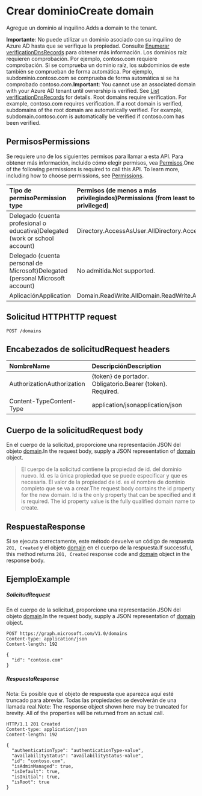 # <a name="create-domain"></a><span data-ttu-id="32d24-101">Crear dominio</span><span class="sxs-lookup"><span data-stu-id="32d24-101">Create domain</span></span>

<span data-ttu-id="32d24-102">Agregue un dominio al inquilino.</span><span class="sxs-lookup"><span data-stu-id="32d24-102">Adds a domain to the tenant.</span></span>

<span data-ttu-id="32d24-p101">**Importante**: No puede utilizar un dominio asociado con su inquilino de Azure AD hasta que se verifique la propiedad. Consulte [Enumerar verificationDnsRecords](domain_list_verificationdnsrecords.md) para obtener más información. Los dominios raíz requieren comprobación. Por ejemplo, contoso.com requiere comprobación. Si se comprueba un dominio raíz, los subdominios de este también se comprueban de forma automática. Por ejemplo, subdominio.contoso.com se comprueba de forma automática si se ha comprobado contoso.com.</span><span class="sxs-lookup"><span data-stu-id="32d24-p101">**Important**: You cannot use an associated domain with your Azure AD tenant until ownership is verified. See [List verificationDnsRecords](domain_list_verificationdnsrecords.md) for details. Root domains require verification. For example, contoso.com requires verification. If a root domain is verified, subdomains of the root domain are automatically verified. For example, subdomain.contoso.com is automatically be verified if contoso.com has been verified.</span></span>

## <a name="permissions"></a><span data-ttu-id="32d24-109">Permisos</span><span class="sxs-lookup"><span data-stu-id="32d24-109">Permissions</span></span>

<span data-ttu-id="32d24-p102">Se requiere uno de los siguientes permisos para llamar a esta API. Para obtener más información, incluido cómo elegir permisos, vea [Permisos](../../../concepts/permissions_reference.md).</span><span class="sxs-lookup"><span data-stu-id="32d24-p102">One of the following permissions is required to call this API. To learn more, including how to choose permissions, see [Permissions](../../../concepts/permissions_reference.md).</span></span>


|<span data-ttu-id="32d24-112">Tipo de permiso</span><span class="sxs-lookup"><span data-stu-id="32d24-112">Permission type</span></span>      | <span data-ttu-id="32d24-113">Permisos (de menos a más privilegiados)</span><span class="sxs-lookup"><span data-stu-id="32d24-113">Permissions (from least to most privileged)</span></span>              | 
|:--------------------|:---------------------------------------------------------| 
|<span data-ttu-id="32d24-114">Delegado (cuenta profesional o educativa)</span><span class="sxs-lookup"><span data-stu-id="32d24-114">Delegated (work or school account)</span></span> | <span data-ttu-id="32d24-115">Directory.AccessAsUser.All</span><span class="sxs-lookup"><span data-stu-id="32d24-115">Directory.AccessAsUser.All</span></span>    | 
|<span data-ttu-id="32d24-116">Delegado (cuenta personal de Microsoft)</span><span class="sxs-lookup"><span data-stu-id="32d24-116">Delegated (personal Microsoft account)</span></span> | <span data-ttu-id="32d24-117">No admitida.</span><span class="sxs-lookup"><span data-stu-id="32d24-117">Not supported.</span></span>    | 
|<span data-ttu-id="32d24-118">Aplicación</span><span class="sxs-lookup"><span data-stu-id="32d24-118">Application</span></span> | <span data-ttu-id="32d24-119">Domain.ReadWrite.All</span><span class="sxs-lookup"><span data-stu-id="32d24-119">Domain.ReadWrite.All</span></span> | 

## <a name="http-request"></a><span data-ttu-id="32d24-120">Solicitud HTTP</span><span class="sxs-lookup"><span data-stu-id="32d24-120">HTTP request</span></span>

<!-- { "blockType": "ignored" } -->
```http
POST /domains
```
## <a name="request-headers"></a><span data-ttu-id="32d24-121">Encabezados de solicitud</span><span class="sxs-lookup"><span data-stu-id="32d24-121">Request headers</span></span>
| <span data-ttu-id="32d24-122">Nombre</span><span class="sxs-lookup"><span data-stu-id="32d24-122">Name</span></span>       | <span data-ttu-id="32d24-123">Descripción</span><span class="sxs-lookup"><span data-stu-id="32d24-123">Description</span></span>|
|:---------------|:----------|
| <span data-ttu-id="32d24-124">Authorization</span><span class="sxs-lookup"><span data-stu-id="32d24-124">Authorization</span></span>  | <span data-ttu-id="32d24-p103">{token} de portador. Obligatorio.</span><span class="sxs-lookup"><span data-stu-id="32d24-p103">Bearer {token}. Required.</span></span>|
| <span data-ttu-id="32d24-127">Content-Type</span><span class="sxs-lookup"><span data-stu-id="32d24-127">Content-Type</span></span>  | <span data-ttu-id="32d24-128">application/json</span><span class="sxs-lookup"><span data-stu-id="32d24-128">application/json</span></span> |

## <a name="request-body"></a><span data-ttu-id="32d24-129">Cuerpo de la solicitud</span><span class="sxs-lookup"><span data-stu-id="32d24-129">Request body</span></span>
<span data-ttu-id="32d24-130">En el cuerpo de la solicitud, proporcione una representación JSON del objeto [domain](../resources/domain.md).</span><span class="sxs-lookup"><span data-stu-id="32d24-130">In the request body, supply a JSON representation of [domain](../resources/domain.md) object.</span></span>

> <span data-ttu-id="32d24-p104">El cuerpo de la solicitud contiene la propiedad de id. del dominio nuevo. Id. es la única propiedad que se puede especificar y que es necesaria. El valor de la propiedad de id. es el nombre de dominio completo que se va a crear.</span><span class="sxs-lookup"><span data-stu-id="32d24-p104">The request body contains the id property for the new domain. Id is the only property that can be specified and it is required. The id property value is the fully qualified domain name to create.</span></span>

## <a name="response"></a><span data-ttu-id="32d24-134">Respuesta</span><span class="sxs-lookup"><span data-stu-id="32d24-134">Response</span></span>

<span data-ttu-id="32d24-135">Si se ejecuta correctamente, este método devuelve un código de respuesta `201, Created` y el objeto [domain](../resources/domain.md) en el cuerpo de la respuesta.</span><span class="sxs-lookup"><span data-stu-id="32d24-135">If successful, this method returns `201, Created` response code and [domain](../resources/domain.md) object in the response body.</span></span>

## <a name="example"></a><span data-ttu-id="32d24-136">Ejemplo</span><span class="sxs-lookup"><span data-stu-id="32d24-136">Example</span></span>
##### <a name="request"></a><span data-ttu-id="32d24-137">Solicitud</span><span class="sxs-lookup"><span data-stu-id="32d24-137">Request</span></span>

<span data-ttu-id="32d24-138">En el cuerpo de la solicitud, proporcione una representación JSON del objeto [domain](../resources/domain.md).</span><span class="sxs-lookup"><span data-stu-id="32d24-138">In the request body, supply a JSON representation of [domain](../resources/domain.md) object.</span></span>

<!-- {
  "blockType": "request",
  "id": "create_domain_from_domains"
}-->
```http
POST https://graph.microsoft.com/V1.0/domains
Content-type: application/json
Content-length: 192

{
  "id": "contoso.com"
}
```

##### <a name="response"></a><span data-ttu-id="32d24-139">Respuesta</span><span class="sxs-lookup"><span data-stu-id="32d24-139">Response</span></span>
<span data-ttu-id="32d24-p105">Nota: Es posible que el objeto de respuesta que aparezca aquí esté truncado para abreviar. Todas las propiedades se devolverán de una llamada real.</span><span class="sxs-lookup"><span data-stu-id="32d24-p105">Note: The response object shown here may be truncated for brevity. All of the properties will be returned from an actual call.</span></span>
<!-- {
  "blockType": "response",
  "truncated": true,
  "@odata.type": "microsoft.graph.domain"
} -->
```http
HTTP/1.1 201 Created
Content-type: application/json
Content-length: 192

{
  "authenticationType": "authenticationType-value",
  "availabilityStatus": "availabilityStatus-value",
  "id": "contoso.com",
  "isAdminManaged": true,
  "isDefault": true,
  "isInitial": true,
  "isRoot": true
}
```

<!-- uuid: 8fcb5dbc-d5aa-4681-8e31-b001d5168d79
2015-10-25 14:57:30 UTC -->
<!-- {
  "type": "#page.annotation",
  "description": "Create domain",
  "keywords": "",
  "section": "documentation",
  "tocPath": ""
}-->